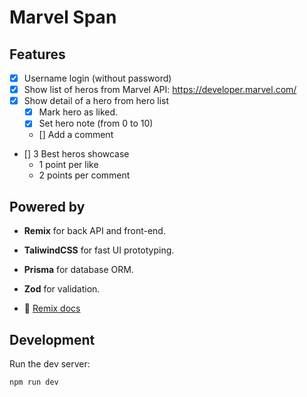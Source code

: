# Marvel Span

## Features

- [x] Username login (without password)
- [x] Show list of heros from Marvel API: https://developer.marvel.com/
- [x] Show detail of a hero from hero list
  - [x] Mark hero as liked.
  - [x] Set hero note (from 0 to 10)
  - [] Add a comment
- [] 3 Best heros showcase
  - 1 point per like
  - 2 points per comment

## Powered by

- **Remix** for back API and front-end.
- **TaliwindCSS** for fast UI prototyping.
- **Prisma** for database ORM.
- **Zod** for validation.

- 📖 [Remix docs](https://remix.run/docs)

## Development

Run the dev server:

```shellscript
npm run dev
```
